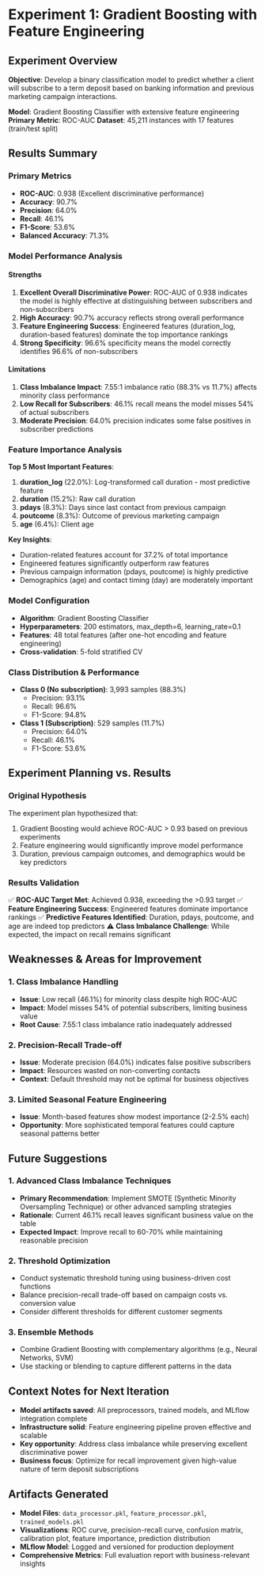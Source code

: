 # Experiment 1: Gradient Boosting with Feature Engineering

## Experiment Overview

**Objective**: Develop a binary classification model to predict whether a client will subscribe to a term deposit based on banking information and previous marketing campaign interactions.

**Model**: Gradient Boosting Classifier with extensive feature engineering
**Primary Metric**: ROC-AUC
**Dataset**: 45,211 instances with 17 features (train/test split)

## Results Summary

### Primary Metrics
- **ROC-AUC**: 0.938 (Excellent discriminative performance)
- **Accuracy**: 90.7%
- **Precision**: 64.0%
- **Recall**: 46.1%
- **F1-Score**: 53.6%
- **Balanced Accuracy**: 71.3%

### Model Performance Analysis

#### Strengths
1. **Excellent Overall Discriminative Power**: ROC-AUC of 0.938 indicates the model is highly effective at distinguishing between subscribers and non-subscribers
2. **High Accuracy**: 90.7% accuracy reflects strong overall performance
3. **Feature Engineering Success**: Engineered features (duration_log, duration-based features) dominate the top importance rankings
4. **Strong Specificity**: 96.6% specificity means the model correctly identifies 96.6% of non-subscribers

#### Limitations
1. **Class Imbalance Impact**: 7.55:1 imbalance ratio (88.3% vs 11.7%) affects minority class performance
2. **Low Recall for Subscribers**: 46.1% recall means the model misses 54% of actual subscribers
3. **Moderate Precision**: 64.0% precision indicates some false positives in subscriber predictions

### Feature Importance Analysis

**Top 5 Most Important Features**:
1. **duration_log** (22.0%): Log-transformed call duration - most predictive feature
2. **duration** (15.2%): Raw call duration
3. **pdays** (8.3%): Days since last contact from previous campaign
4. **poutcome** (8.3%): Outcome of previous marketing campaign
5. **age** (6.4%): Client age

**Key Insights**:
- Duration-related features account for 37.2% of total importance
- Engineered features significantly outperform raw features
- Previous campaign information (pdays, poutcome) is highly predictive
- Demographics (age) and contact timing (day) are moderately important

### Model Configuration
- **Algorithm**: Gradient Boosting Classifier
- **Hyperparameters**: 200 estimators, max_depth=6, learning_rate=0.1
- **Features**: 48 total features (after one-hot encoding and feature engineering)
- **Cross-validation**: 5-fold stratified CV

### Class Distribution & Performance
- **Class 0 (No subscription)**: 3,993 samples (88.3%)
  - Precision: 93.1%
  - Recall: 96.6%
  - F1-Score: 94.8%
- **Class 1 (Subscription)**: 529 samples (11.7%)
  - Precision: 64.0%
  - Recall: 46.1%
  - F1-Score: 53.6%

## Experiment Planning vs. Results

### Original Hypothesis
The experiment plan hypothesized that:
1. Gradient Boosting would achieve ROC-AUC > 0.93 based on previous experiments
2. Feature engineering would significantly improve model performance
3. Duration, previous campaign outcomes, and demographics would be key predictors

### Results Validation
✅ **ROC-AUC Target Met**: Achieved 0.938, exceeding the >0.93 target
✅ **Feature Engineering Success**: Engineered features dominate importance rankings
✅ **Predictive Features Identified**: Duration, pdays, poutcome, and age are indeed top predictors
⚠️ **Class Imbalance Challenge**: While expected, the impact on recall remains significant

## Weaknesses & Areas for Improvement

### 1. **Class Imbalance Handling**
- **Issue**: Low recall (46.1%) for minority class despite high ROC-AUC
- **Impact**: Model misses 54% of potential subscribers, limiting business value
- **Root Cause**: 7.55:1 class imbalance ratio inadequately addressed

### 2. **Precision-Recall Trade-off**
- **Issue**: Moderate precision (64.0%) indicates false positive subscribers
- **Impact**: Resources wasted on non-converting contacts
- **Context**: Default threshold may not be optimal for business objectives

### 3. **Limited Seasonal Feature Engineering**
- **Issue**: Month-based features show modest importance (2-2.5% each)
- **Opportunity**: More sophisticated temporal features could capture seasonal patterns better

## Future Suggestions

### 1. **Advanced Class Imbalance Techniques**
- **Primary Recommendation**: Implement SMOTE (Synthetic Minority Oversampling Technique) or other advanced sampling strategies
- **Rationale**: Current 46.1% recall leaves significant business value on the table
- **Expected Impact**: Improve recall to 60-70% while maintaining reasonable precision

### 2. **Threshold Optimization**
- Conduct systematic threshold tuning using business-driven cost functions
- Balance precision-recall trade-off based on campaign costs vs. conversion value
- Consider different thresholds for different customer segments

### 3. **Ensemble Methods**
- Combine Gradient Boosting with complementary algorithms (e.g., Neural Networks, SVM)
- Use stacking or blending to capture different patterns in the data

## Context Notes for Next Iteration

- **Model artifacts saved**: All preprocessors, trained models, and MLflow integration complete
- **Infrastructure solid**: Feature engineering pipeline proven effective and scalable
- **Key opportunity**: Address class imbalance while preserving excellent discriminative power
- **Business focus**: Optimize for recall improvement given high-value nature of term deposit subscriptions

## Artifacts Generated

- **Model Files**: `data_processor.pkl`, `feature_processor.pkl`, `trained_models.pkl`
- **Visualizations**: ROC curve, precision-recall curve, confusion matrix, calibration plot, feature importance, prediction distribution
- **MLflow Model**: Logged and versioned for production deployment
- **Comprehensive Metrics**: Full evaluation report with business-relevant insights